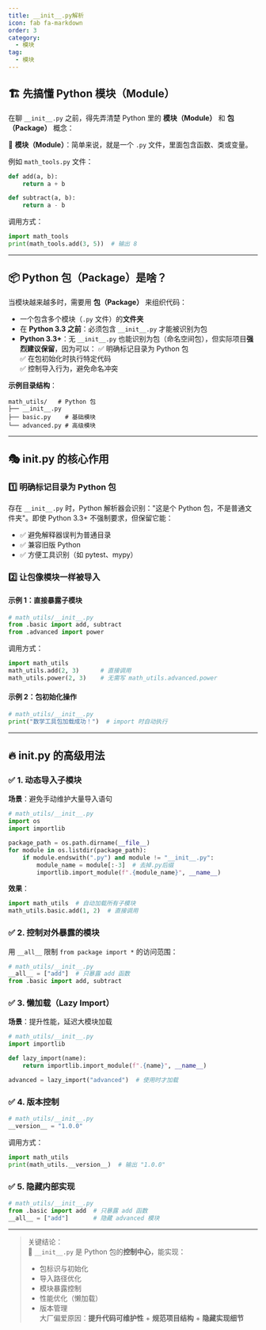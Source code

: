 ```yaml
---
title: __init__.py解析
icon: fab fa-markdown
order: 3
category:
  - 模块
tag:
  - 模块
---
```


## 🏗 先搞懂 Python 模块（Module）
在聊 `__init__.py` 之前，得先弄清楚 Python 里的 **模块（Module）** 和 **包（Package）** 概念：

📌 **模块（Module）**：简单来说，就是一个 `.py` 文件，里面包含函数、类或变量。  

例如 `math_tools.py` 文件：
```python
def add(a, b):
    return a + b

def subtract(a, b):
    return a - b
```

调用方式：
```python
import math_tools
print(math_tools.add(3, 5))  # 输出 8
```

---
## 📦 Python 包（Package）是啥？
当模块越来越多时，需要用 **包（Package）** 来组织代码：
- 一个包含多个模块（`.py` 文件）的**文件夹**
- 在 **Python 3.3 之前**：必须包含 `__init__.py` 才能被识别为包
- **Python 3.3+**：无 `__init__.py` 也能识别为包（命名空间包），但实际项目**强烈建议保留**，因为可以：
  ✅ 明确标记目录为 Python 包  
  ✅ 在包初始化时执行特定代码  
  ✅ 控制导入行为，避免命名冲突  

**示例目录结构**：
```
math_utils/   # Python 包
├── __init__.py
├── basic.py    # 基础模块
└── advanced.py # 高级模块
```

---

## 🎭 __init__.py 的核心作用
### 1️⃣ 明确标记目录为 Python 包
存在 `__init__.py` 时，Python 解析器会识别："这是个 Python 包，不是普通文件夹"。即使 Python 3.3+ 不强制要求，但保留它能：
- ✅ 避免解释器误判为普通目录
- ✅ 兼容旧版 Python
- ✅ 方便工具识别（如 pytest、mypy）

### 2️⃣ 让包像模块一样被导入
#### 示例 1：直接暴露子模块
```python
# math_utils/__init__.py
from .basic import add, subtract
from .advanced import power
```
调用方式：
```python
import math_utils
math_utils.add(2, 3)      # 直接调用
math_utils.power(2, 3)    # 无需写 math_utils.advanced.power
```

#### 示例 2：包初始化操作
```python
# math_utils/__init__.py
print("数学工具包加载成功！")  # import 时自动执行
```

---

## 🔥 __init__.py 的高级用法
### ✅ 1. 动态导入子模块
**场景**：避免手动维护大量导入语句  
```python
# math_utils/__init__.py
import os
import importlib

package_path = os.path.dirname(__file__)
for module in os.listdir(package_path):
    if module.endswith(".py") and module != "__init__.py":
        module_name = module[:-3]  # 去掉.py后缀
        importlib.import_module(f".{module_name}", __name__)
```
**效果**：
```python
import math_utils  # 自动加载所有子模块
math_utils.basic.add(1, 2)  # 直接调用
```

### ✅ 2. 控制对外暴露的模块
用 `__all__` 限制 `from package import *` 的访问范围：
```python
# math_utils/__init__.py
__all__ = ["add"]  # 只暴露 add 函数
from .basic import add, subtract
```

### ✅ 3. 懒加载（Lazy Import）
**场景**：提升性能，延迟大模块加载  
```python
# math_utils/__init__.py
import importlib

def lazy_import(name):
    return importlib.import_module(f".{name}", __name__)

advanced = lazy_import("advanced")  # 使用时才加载
```

### ✅ 4. 版本控制
```python
# math_utils/__init__.py
__version__ = "1.0.0"
```
调用方式：
```python
import math_utils
print(math_utils.__version__)  # 输出 "1.0.0"
```

### ✅ 5. 隐藏内部实现
```python
# math_utils/__init__.py
from .basic import add  # 只暴露 add 函数
__all__ = ["add"]       # 隐藏 advanced 模块
```

---

> 关键结论：  
> 🚀 `__init__.py` 是 Python 包的**控制中心**，能实现：  
> - 包标识与初始化  
> - 导入路径优化  
> - 模块暴露控制  
> - 性能优化（懒加载）  
> - 版本管理  
> 大厂偏爱原因：**提升代码可维护性** + **规范项目结构** + **隐藏实现细节**